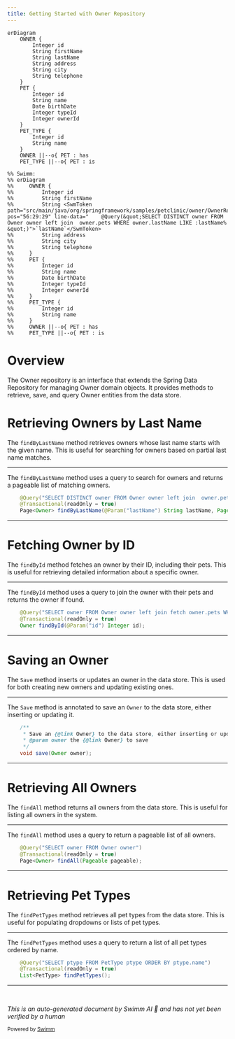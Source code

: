 ```yaml
---
title: Getting Started with Owner Repository
---
```

```mermaid
erDiagram
    OWNER {
        Integer id
        String firstName
        String lastName
        String address
        String city
        String telephone
    }
    PET {
        Integer id
        String name
        Date birthDate
        Integer typeId
        Integer ownerId
    }
    PET_TYPE {
        Integer id
        String name
    }
    OWNER ||--o{ PET : has
    PET_TYPE ||--o{ PET : is

%% Swimm:
%% erDiagram
%%     OWNER {
%%         Integer id
%%         String firstName
%%         String <SwmToken path="src/main/java/org/springframework/samples/petclinic/owner/OwnerRepository.java" pos="56:29:29" line-data="	@Query(&quot;SELECT DISTINCT owner FROM Owner owner left join  owner.pets WHERE owner.lastName LIKE :lastName% &quot;)">`lastName`</SwmToken>
%%         String address
%%         String city
%%         String telephone
%%     }
%%     PET {
%%         Integer id
%%         String name
%%         Date birthDate
%%         Integer typeId
%%         Integer ownerId
%%     }
%%     PET_TYPE {
%%         Integer id
%%         String name
%%     }
%%     OWNER ||--o{ PET : has
%%     PET_TYPE ||--o{ PET : is
```

# Overview

The Owner repository is an interface that extends the Spring Data Repository for managing Owner domain objects. It provides methods to retrieve, save, and query Owner entities from the data store.

# Retrieving Owners by Last Name

The <SwmToken path="src/main/java/org/springframework/samples/petclinic/owner/OwnerRepository.java" pos="58:6:6" line-data="	Page&lt;Owner&gt; findByLastName(@Param(&quot;lastName&quot;) String lastName, Pageable pageable);">`findByLastName`</SwmToken> method retrieves owners whose last name starts with the given name. This is useful for searching for owners based on partial last name matches.

<SwmSnippet path="/src/main/java/org/springframework/samples/petclinic/owner/OwnerRepository.java" line="56">

---

The <SwmToken path="src/main/java/org/springframework/samples/petclinic/owner/OwnerRepository.java" pos="58:6:6" line-data="	Page&lt;Owner&gt; findByLastName(@Param(&quot;lastName&quot;) String lastName, Pageable pageable);">`findByLastName`</SwmToken> method uses a query to search for owners and returns a pageable list of matching owners.

```java
	@Query("SELECT DISTINCT owner FROM Owner owner left join  owner.pets WHERE owner.lastName LIKE :lastName% ")
	@Transactional(readOnly = true)
	Page<Owner> findByLastName(@Param("lastName") String lastName, Pageable pageable);
```

---

</SwmSnippet>

# Fetching Owner by ID

The <SwmToken path="src/main/java/org/springframework/samples/petclinic/owner/OwnerRepository.java" pos="67:3:3" line-data="	Owner findById(@Param(&quot;id&quot;) Integer id);">`findById`</SwmToken> method fetches an owner by their ID, including their pets. This is useful for retrieving detailed information about a specific owner.

<SwmSnippet path="/src/main/java/org/springframework/samples/petclinic/owner/OwnerRepository.java" line="65">

---

The <SwmToken path="src/main/java/org/springframework/samples/petclinic/owner/OwnerRepository.java" pos="67:3:3" line-data="	Owner findById(@Param(&quot;id&quot;) Integer id);">`findById`</SwmToken> method uses a query to join the owner with their pets and returns the owner if found.

```java
	@Query("SELECT owner FROM Owner owner left join fetch owner.pets WHERE owner.id =:id")
	@Transactional(readOnly = true)
	Owner findById(@Param("id") Integer id);
```

---

</SwmSnippet>

# Saving an Owner

The <SwmToken path="src/main/java/org/springframework/samples/petclinic/owner/OwnerRepository.java" pos="70:3:3" line-data="	 * Save an {@link Owner} to the data store, either inserting or updating it.">`Save`</SwmToken> method inserts or updates an owner in the data store. This is used for both creating new owners and updating existing ones.

<SwmSnippet path="/src/main/java/org/springframework/samples/petclinic/owner/OwnerRepository.java" line="69">

---

The <SwmToken path="src/main/java/org/springframework/samples/petclinic/owner/OwnerRepository.java" pos="70:3:3" line-data="	 * Save an {@link Owner} to the data store, either inserting or updating it.">`Save`</SwmToken> method is annotated to save an <SwmToken path="src/main/java/org/springframework/samples/petclinic/owner/OwnerRepository.java" pos="70:11:11" line-data="	 * Save an {@link Owner} to the data store, either inserting or updating it.">`Owner`</SwmToken> to the data store, either inserting or updating it.

```java
	/**
	 * Save an {@link Owner} to the data store, either inserting or updating it.
	 * @param owner the {@link Owner} to save
	 */
	void save(Owner owner);
```

---

</SwmSnippet>

# Retrieving All Owners

The <SwmToken path="src/main/java/org/springframework/samples/petclinic/owner/OwnerRepository.java" pos="80:6:6" line-data="	Page&lt;Owner&gt; findAll(Pageable pageable);">`findAll`</SwmToken> method returns all owners from the data store. This is useful for listing all owners in the system.

<SwmSnippet path="/src/main/java/org/springframework/samples/petclinic/owner/OwnerRepository.java" line="78">

---

The <SwmToken path="src/main/java/org/springframework/samples/petclinic/owner/OwnerRepository.java" pos="80:6:6" line-data="	Page&lt;Owner&gt; findAll(Pageable pageable);">`findAll`</SwmToken> method uses a query to return a pageable list of all owners.

```java
	@Query("SELECT owner FROM Owner owner")
	@Transactional(readOnly = true)
	Page<Owner> findAll(Pageable pageable);
```

---

</SwmSnippet>

# Retrieving Pet Types

The <SwmToken path="src/main/java/org/springframework/samples/petclinic/owner/OwnerRepository.java" pos="46:6:6" line-data="	List&lt;PetType&gt; findPetTypes();">`findPetTypes`</SwmToken> method retrieves all pet types from the data store. This is useful for populating dropdowns or lists of pet types.

<SwmSnippet path="/src/main/java/org/springframework/samples/petclinic/owner/OwnerRepository.java" line="44">

---

The <SwmToken path="src/main/java/org/springframework/samples/petclinic/owner/OwnerRepository.java" pos="46:6:6" line-data="	List&lt;PetType&gt; findPetTypes();">`findPetTypes`</SwmToken> method uses a query to return a list of all pet types ordered by name.

```java
	@Query("SELECT ptype FROM PetType ptype ORDER BY ptype.name")
	@Transactional(readOnly = true)
	List<PetType> findPetTypes();
```

---

</SwmSnippet>

&nbsp;

*This is an auto-generated document by Swimm AI 🌊 and has not yet been verified by a human*

<SwmMeta version="3.0.0" repo-id="Z2l0aHViJTNBJTNBc3ByaW5nLXBldGNsaW5pYyUzQSUzQVN3aW1tLURlbW8=" repo-name="spring-petclinic"><sup>Powered by [Swimm](/)</sup></SwmMeta>
